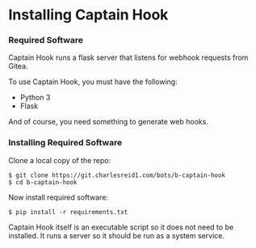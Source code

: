 # Installing Captain Hook

### Required Software

Captain Hook runs a flask server that listens for webhook requests from Gitea.

To use Captain Hook, you must have the following:

* Python 3
* Flask

And of course, you need something to generate web hooks.

### Installing Required Software

Clone a local copy of the repo:

```
$ git clone https://git.charlesreid1.com/bots/b-captain-hook
$ cd b-captain-hook
```

Now install required software:

```
$ pip install -r requirements.txt
```

Captain Hook itself is an executable script 
so it does not need to be installed.
It runs a server so it should be run as a 
system service.

